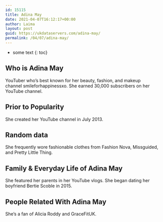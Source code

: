 ```yaml
---
id: 15115
title: Adina May
date: 2021-04-07T16:12:17+00:00
author: Laima
layout: post
guid: https://ukdataservers.com/adina-may/
permalink: /04/07/adina-may/
---
```


* some text
{: toc}


## Who is Adina May
                  
                  
                  
YouTuber who&#8217;s best known for her beauty, fashion, and makeup channel smileforhappinessxo. She earned 30,000 subscribers on her YouTube channel.
                  
              
            
              
            
                
                
                
## Prior to Popularity
                  
                  
                  
She created her YouTube channel in July 2013.
                  
              
            
              
            
                
                
                
## Random data
                  
                  
                  
She frequently wore fashionable clothes from Fashion Nova, Missguided, and Pretty Little Thing.
                  
              
            
              
            
                
                
                
## Family & Everyday Life of Adina May
                  
                  
                  
She featured her parents in her YouTube vlogs. She began dating her boyfriend Bertie Scoble in 2015.
                  
              
            
              
            
                
                
                
## People Related With Adina May
                  
                  
                  
She&#8217;s a fan of Alicia Roddy and GraceFitUK.
                  
              
            
              
            
                
              
            
              
              
            
            
              
            
          
          
          